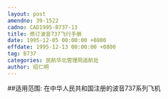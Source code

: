 ```yaml
---
layout: post
amendno: 39-1522
cadno: CAD1995-B737-13
title: 修订波音737飞行手册
date: 1995-12-05 00:00:00 +0800
effdate: 1995-12-13 00:00:00 +0800
tag: B737
categories: 民航华北管理局适航处
author: 绍仁明
---
```


##适用范围:
在中华人民共和国注册的波音737系列飞机

